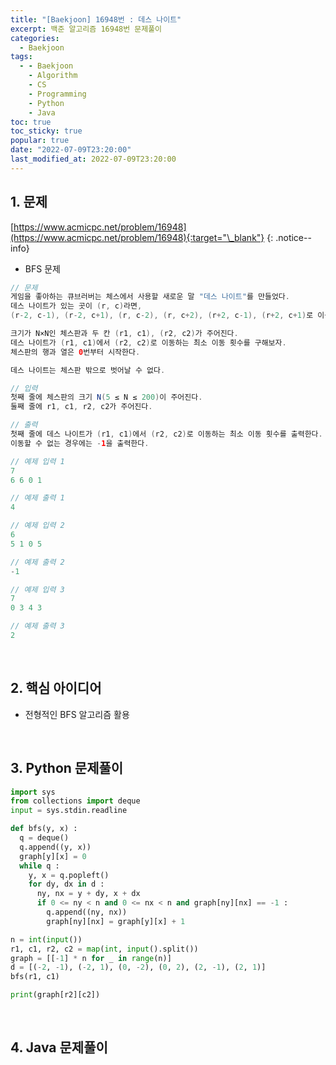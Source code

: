 ```yaml
---
title: "[Baekjoon] 16948번 : 데스 나이트"
excerpt: 백준 알고리즘 16948번 문제풀이
categories:
  - Baekjoon
tags:
  - - Baekjoon
    - Algorithm
    - CS
    - Programming
    - Python
    - Java
toc: true
toc_sticky: true
popular: true
date: "2022-07-09T23:20:00"
last_modified_at: 2022-07-09T23:20:00
---
```


## 1. 문제

[https://www.acmicpc.net/problem/16948](https://www.acmicpc.net/problem/16948){:target="\_blank"}
{: .notice--info}

- BFS 문제

```java
// 문제
게임을 좋아하는 큐브러버는 체스에서 사용할 새로운 말 "데스 나이트"를 만들었다. 
데스 나이트가 있는 곳이 (r, c)라면, 
(r-2, c-1), (r-2, c+1), (r, c-2), (r, c+2), (r+2, c-1), (r+2, c+1)로 이동할 수 있다.

크기가 N×N인 체스판과 두 칸 (r1, c1), (r2, c2)가 주어진다. 
데스 나이트가 (r1, c1)에서 (r2, c2)로 이동하는 최소 이동 횟수를 구해보자. 
체스판의 행과 열은 0번부터 시작한다.

데스 나이트는 체스판 밖으로 벗어날 수 없다.

// 입력
첫째 줄에 체스판의 크기 N(5 ≤ N ≤ 200)이 주어진다. 
둘째 줄에 r1, c1, r2, c2가 주어진다.

// 출력
첫째 줄에 데스 나이트가 (r1, c1)에서 (r2, c2)로 이동하는 최소 이동 횟수를 출력한다. 
이동할 수 없는 경우에는 -1을 출력한다.

// 예제 입력 1 
7
6 6 0 1

// 예제 출력 1 
4

// 예제 입력 2 
6
5 1 0 5

// 예제 출력 2 
-1

// 예제 입력 3 
7
0 3 4 3

// 예제 출력 3 
2
```

<br>

## 2. 핵심 아이디어

- 전형적인 BFS 알고리즘 활용

<br>

## 3. Python 문제풀이

```python
import sys
from collections import deque
input = sys.stdin.readline

def bfs(y, x) :
  q = deque()
  q.append((y, x))
  graph[y][x] = 0
  while q :
    y, x = q.popleft()
    for dy, dx in d :
      ny, nx = y + dy, x + dx
      if 0 <= ny < n and 0 <= nx < n and graph[ny][nx] == -1 :
        q.append((ny, nx))
        graph[ny][nx] = graph[y][x] + 1

n = int(input())
r1, c1, r2, c2 = map(int, input().split())
graph = [[-1] * n for _ in range(n)]
d = [(-2, -1), (-2, 1), (0, -2), (0, 2), (2, -1), (2, 1)]
bfs(r1, c1)

print(graph[r2][c2])
```

<br>

## 4. Java 문제풀이

```java

```
